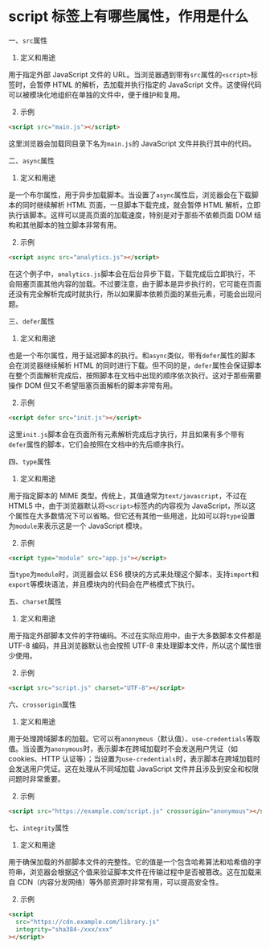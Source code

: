 # script 标签上有哪些属性，作用是什么

一、`src`属性

1. 定义和用途

用于指定外部 JavaScript 文件的 URL。当浏览器遇到带有`src`属性的`<script>`标签时，会暂停 HTML 的解析，去加载并执行指定的 JavaScript 文件。这使得代码可以被模块化地组织在单独的文件中，便于维护和复用。

2. 示例

```html
<script src="main.js"></script>
```

这里浏览器会加载同目录下名为`main.js`的 JavaScript 文件并执行其中的代码。

二、`async`属性

1. 定义和用途

是一个布尔属性，用于异步加载脚本。当设置了`async`属性后，浏览器会在下载脚本的同时继续解析 HTML 页面，一旦脚本下载完成，就会暂停 HTML 解析，立即执行该脚本。这样可以提高页面的加载速度，特别是对于那些不依赖页面 DOM 结构和其他脚本的独立脚本非常有用。

2. 示例

```html
<script async src="analytics.js"></script>
```

在这个例子中，`analytics.js`脚本会在后台异步下载，下载完成后立即执行，不会阻塞页面其他内容的加载。不过要注意，由于脚本是异步执行的，它可能在页面还没有完全解析完成时就执行，所以如果脚本依赖页面的某些元素，可能会出现问题。

三、`defer`属性

1. 定义和用途

也是一个布尔属性，用于延迟脚本的执行。和`async`类似，带有`defer`属性的脚本会在浏览器继续解析 HTML 的同时进行下载。但不同的是，`defer`属性会保证脚本在整个页面解析完成后，按照脚本在文档中出现的顺序依次执行。这对于那些需要操作 DOM 但又不希望阻塞页面解析的脚本非常有用。

2. 示例

```html
<script defer src="init.js"></script>
```

这里`init.js`脚本会在页面所有元素解析完成后才执行，并且如果有多个带有`defer`属性的脚本，它们会按照在文档中的先后顺序执行。

四、`type`属性

1. 定义和用途

用于指定脚本的 MIME 类型。传统上，其值通常为`text/javascript`，不过在 HTML5 中，由于浏览器默认将`<script>`标签内的内容视为 JavaScript，所以这个属性在大多数情况下可以省略。但它还有其他一些用途，比如可以将`type`设置为`module`来表示这是一个 JavaScript 模块。

2. 示例

```html
<script type="module" src="app.js"></script>
```

当`type`为`module`时，浏览器会以 ES6 模块的方式来处理这个脚本，支持`import`和`export`等模块语法，并且模块内的代码会在严格模式下执行。

五、`charset`属性

1. 定义和用途

用于指定外部脚本文件的字符编码。不过在实际应用中，由于大多数脚本文件都是 UTF-8 编码，并且浏览器默认也会按照 UTF-8 来处理脚本文件，所以这个属性很少使用。

2. 示例

```html
<script src="script.js" charset="UTF-8"></script>
```

六、`crossorigin`属性

1. 定义和用途

用于处理跨域脚本的加载。它可以有`anonymous`（默认值）、`use-credentials`等取值。当设置为`anonymous`时，表示脚本在跨域加载时不会发送用户凭证（如 cookies、HTTP 认证等）；当设置为`use-credentials`时，表示脚本在跨域加载时会发送用户凭证。这在处理从不同域加载 JavaScript 文件并且涉及到安全和权限问题时非常重要。

2. 示例

```html
<script src="https://example.com/script.js" crossorigin="anonymous"></script>
```

七、`integrity`属性

1. 定义和用途

用于确保加载的外部脚本文件的完整性。它的值是一个包含哈希算法和哈希值的字符串，浏览器会根据这个值来验证脚本文件在传输过程中是否被篡改。这在加载来自 CDN（内容分发网络）等外部资源时非常有用，可以提高安全性。

2. 示例

```html
<script
  src="https://cdn.example.com/library.js"
  integrity="sha384-/xxx/xxx"
></script>
```
